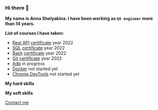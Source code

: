 ### Hi there 👋
**My name is Anna Shelyakina. I have been working as `QA engineer` more than 14 years.**

**List of courses I have taken:**
* [Rest API](https://software-testing.ru/edu/1-schedule/271-rest-api) [certificate](http://cert.software-testing.ru/337228193909965388) year 2022
* [SQL](https://software-testing.ru/edu/3-online/293-sql-sm) [certificate](http://cert.software-testing.ru/337228298261103180) year 2022
* [Bash](https://software-testing.ru/edu/3-online/266-bash) [certificate]() year 2022
* [Git](https://software-testing.ru/edu/3-online/270-git) [certificate]() year 2022
* [Adb](https://software-testing.ru/edu/3-online/267-adb) in progress
* [Docker]() not started yet
* [Chrome DevTools]() not started yet


**My hard skills**

**My soft skills**

[Contact me](https://t.me/Anna_Shelyakina)







<!--
**annashelyakina/annashelyakina** is a ✨ _special_ ✨ repository because its `README.md` (this file) appears on your GitHub profile.

Here are some ideas to get you started:

- 🔭 I’m currently working on ...
- 🌱 I’m currently learning ...
- 👯 I’m looking to collaborate on ...
- 🤔 I’m looking for help with ...
- 💬 Ask me about ...
- 📫 How to reach me: ...
- 😄 Pronouns: ...
- ⚡ Fun fact: ...
-->
